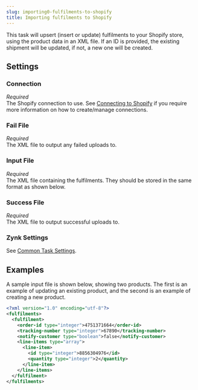 ```yaml
---
slug: importing0-fulfilments-to-shopify
title: Importing fulfilments to Shopify
---
```

This task will upsert (insert or update) fulfilments to your Shopify store, using the product data in an XML file. If an ID is provided, the existing shipment will be updated, if not, a new one will be created.

## Settings
### Connection
_Required_  
The Shopify connection to use. See [Connecting to Shopify](connecting-to-shopify) if you require more information on how to create/manage connections.

### Fail File
_Required_  
The XML file to output any failed uploads to.

### Input File
_Required_  
The XML file containing the fulfilments. They should be stored in the same format as shown below.

### Success File
_Required_  
The XML file to output successful uploads to. 

### Zynk Settings
See [Common Task Settings](common-task-settings).

## Examples
A sample input file is shown below, showing two products. The first is an example of updating an existing product, and the second is an example of creating a new product.

```xml
<?xml version="1.0" encoding="utf-8"?>
<fulfilments>
  <fulfilment>
    <order-id type="integer">4751371664</order-id>
	<tracking-number type="integer">67890</tracking-number>
	<notify-customer type="boolean">false</notify-customer>
	<line-items type="array">
	  <line-item>
	    <id type="integer">8856304976</id>
		<quantity type="integer">2</quantity>
	  </line-item>
	</line-items>
  </fulfilment>
</fulfilments>
```